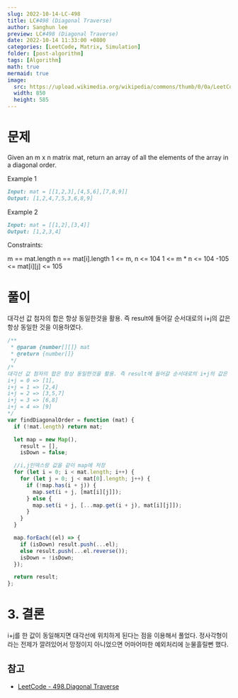 ```yaml
---
slug: 2022-10-14-LC-498
title: LC#498 (Diagonal Traverse)
author: Sanghun lee
preview: LC#498 (Diagonal Traverse)
date: 2022-10-14 11:33:00 +0800
categories: [LeetCode, Matrix, Simulation]
folder: [post-algorithm]
tags: [Algorithm]
math: true
mermaid: true
image:
  src: https://upload.wikimedia.org/wikipedia/commons/thumb/0/0a/LeetCode_Logo_black_with_text.svg/640px-LeetCode_Logo_black_with_text.svg.png
  width: 850
  height: 585
---
```


# 문제

Given an m x n matrix mat, return an array of all the elements of the array in a diagonal order.

Example 1

```md
Input: mat = [[1,2,3],[4,5,6],[7,8,9]]
Output: [1,2,4,7,5,3,6,8,9]
```

Example 2

```md
Input: mat = [[1,2],[3,4]]
Output: [1,2,3,4]
```

Constraints:

m == mat.length
n == mat[i].length
1 <= m, n <= 104
1 <= m \* n <= 104
-105 <= mat[i][j] <= 105

# 풀이

대각선 값 첨자의 합은 항상 동일한것을 활용. 즉 result에 들어갈 순서대로의 i+j의 값은 항상 동일한 것을 이용하였다.

```javascript
/**
 * @param {number[][]} mat
 * @return {number[]}
 */
/*
대각선 값 첨자의 합은 항상 동일한것을 활용. 즉 result에 들어갈 순서대로의 i+j의 값은 항상 동일함
i+j = 0 => [1],
i+j = 1 => [2,4]
i+j = 2 => [3,5,7]
i+j = 3 => [6,8]
i+j = 4 => [9]
*/
var findDiagonalOrder = function (mat) {
  if (!mat.length) return mat;

  let map = new Map(),
    result = [],
    isDown = false;

  //i,j인덱스랑 값을 같이 map에 저장
  for (let i = 0; i < mat.length; i++) {
    for (let j = 0; j < mat[0].length; j++) {
      if (!map.has(i + j)) {
        map.set(i + j, [mat[i][j]]);
      } else {
        map.set(i + j, [...map.get(i + j), mat[i][j]]);
      }
    }
  }

  map.forEach((el) => {
    if (isDown) result.push(...el);
    else result.push(...el.reverse());
    isDown = !isDown;
  });

  return result;
};
```

# 3. 결론

i+j를 한 값이 동일해지면 대각선에 위치하게 된다는 점을 이용해서 풀었다.
정사각형이라는 전제가 깔려있어서 망정이지 아니었으면 어마어마한 예외처리에 눈물흘릴뻔 했다.

## 참고

- [LeetCode - 498.Diagonal Traverse](https://leetcode.com/submissions/detail/822223090/)

